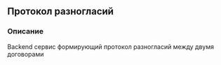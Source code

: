 ## Протокол разногласий

### Описание

Backend сервис формирующий протокол разногласий между двумя договорами